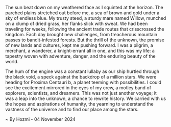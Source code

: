 
The sun beat down on my weathered face as I squinted at the horizon. The parched plains stretched out before me, a sea of brown and gold under a sky of endless blue. My trusty steed, a sturdy mare named Willow, munched on a clump of dried grass, her flanks slick with sweat. We had been traveling for weeks, following the ancient trade routes that crisscrossed the kingdom. Each day brought new challenges, from treacherous mountain passes to bandit-infested forests. But the thrill of the unknown, the promise of new lands and cultures, kept me pushing forward. I was a pilgrim, a merchant, a wanderer, a knight-errant all in one, and this was my life: a tapestry woven with adventure, danger, and the enduring beauty of the world.

The hum of the engine was a constant lullaby as our ship hurtled through the black void, a speck against the backdrop of a million stars. We were heading for Proxima Centauri b, a planet teeming with possibilities. I could see the excitement mirrored in the eyes of my crew, a motley band of explorers, scientists, and dreamers.  This was not just another voyage; it was a leap into the unknown, a chance to rewrite history. We carried with us the hopes and aspirations of humanity, the yearning to understand the vastness of the universe and to find our place among the stars. 

~ By Hozmi - 04 November 2024
